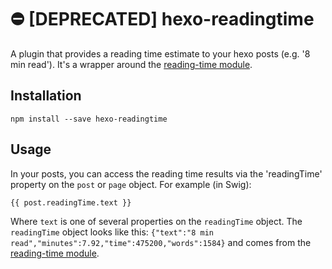 # ⛔️ [DEPRECATED] hexo-readingtime
A plugin that provides a reading time estimate to your hexo posts (e.g. '8 min read'). It's a wrapper around the [reading-time module](https://github.com/ngryman/reading-time).

## Installation

`npm install --save hexo-readingtime`

## Usage

In your posts, you can access the reading time results via the 'readingTime' property on the `post` or `page` object. For example (in Swig):

```
{{ post.readingTime.text }}
```

Where `text` is one of several properties on the `readingTime` object. The `readingTime` object looks like this:
 `{"text":"8 min read","minutes":7.92,"time":475200,"words":1584}` and comes from the [reading-time module](https://github.com/ngryman/reading-time).
